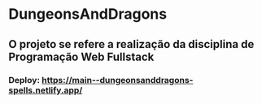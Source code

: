 # DungeonsAndDragons

## O projeto se refere a realização da disciplina de Programação Web Fullstack

### Deploy: https://main--dungeonsanddragons-spells.netlify.app/
